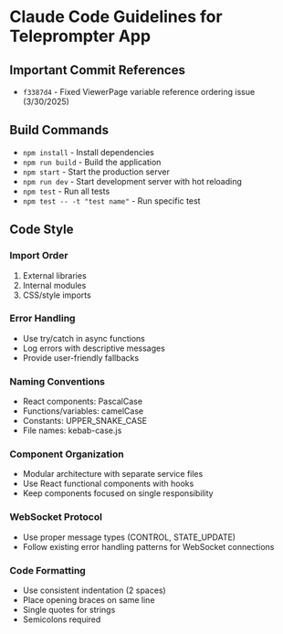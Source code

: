 # Claude Code Guidelines for Teleprompter App

## Important Commit References
- `f3387d4` - Fixed ViewerPage variable reference ordering issue (3/30/2025)

## Build Commands
- `npm install` - Install dependencies
- `npm run build` - Build the application
- `npm start` - Start the production server
- `npm run dev` - Start development server with hot reloading
- `npm test` - Run all tests
- `npm test -- -t "test name"` - Run specific test

## Code Style

### Import Order
1. External libraries
2. Internal modules
3. CSS/style imports

### Error Handling
- Use try/catch in async functions
- Log errors with descriptive messages
- Provide user-friendly fallbacks

### Naming Conventions
- React components: PascalCase
- Functions/variables: camelCase
- Constants: UPPER_SNAKE_CASE
- File names: kebab-case.js

### Component Organization
- Modular architecture with separate service files
- Use React functional components with hooks
- Keep components focused on single responsibility

### WebSocket Protocol
- Use proper message types (CONTROL, STATE_UPDATE)
- Follow existing error handling patterns for WebSocket connections

### Code Formatting
- Use consistent indentation (2 spaces)
- Place opening braces on same line
- Single quotes for strings
- Semicolons required